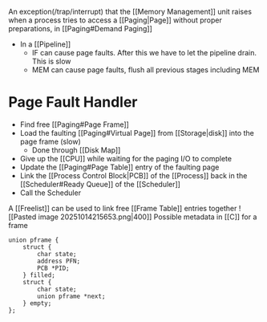 An exception(/trap/interrupt) that the [[Memory Management]] unit raises when a process tries to access a [[Paging|Page]] without proper preparations, in [[Paging#Demand Paging]]

* In a [[Pipeline]]
	* IF can cause page faults. After this we have to let the pipeline drain. This is slow
	* MEM can cause page faults, flush all previous stages including MEM

# Page Fault Handler
* Find free [[Paging#Page Frame]]
* Load the faulting [[Paging#Virtual Page]] from [[Storage|disk]] into the page frame (slow)
	* Done through [[Disk Map]]
* Give up the [[CPU]] while waiting for the paging I/O to complete
* Update the [[Paging#Page Table]] entry of the faulting page
* Link the [[Process Control Block|PCB]] of the [[Process]] back in the [[Scheduler#Ready Queue]] of the [[Scheduler]]
* Call the Scheduler

A [[Freelist]] can be used to link free [[Frame Table]] entries together
![[Pasted image 20251014215653.png|400]]
Possible metadata in [[C]] for a frame
```
union pframe {
    struct {
        char state;
        address PFN;
        PCB *PID;
    } filled;
    struct {
        char state;
        union pframe *next;
    } empty;
};
```